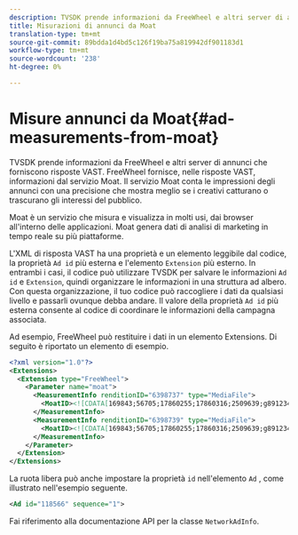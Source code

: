 ```yaml
---
description: TVSDK prende informazioni da FreeWheel e altri server di annunci che forniscono risposte VAST. FreeWheel fornisce, nelle risposte VAST, informazioni dal servizio Moat. Il servizio Moat conta le impressioni degli annunci con una precisione che mostra meglio se i creativi catturano o trascurano gli interessi del pubblico.
title: Misurazioni di annunci da Moat
translation-type: tm+mt
source-git-commit: 89bdda1d4bd5c126f19ba75a819942df901183d1
workflow-type: tm+mt
source-wordcount: '238'
ht-degree: 0%

---
```



# Misure annunci da Moat{#ad-measurements-from-moat}

TVSDK prende informazioni da FreeWheel e altri server di annunci che forniscono risposte VAST. FreeWheel fornisce, nelle risposte VAST, informazioni dal servizio Moat. Il servizio Moat conta le impressioni degli annunci con una precisione che mostra meglio se i creativi catturano o trascurano gli interessi del pubblico.

Moat è un servizio che misura e visualizza in molti usi, dai browser all&#39;interno delle applicazioni. Moat genera dati di analisi di marketing in tempo reale su più piattaforme.

L&#39;XML di risposta VAST ha una proprietà e un elemento leggibile dal codice, la proprietà `Ad id` più esterna e l&#39;elemento `Extension` più esterno. In entrambi i casi, il codice può utilizzare TVSDK per salvare le informazioni `Ad id` e `Extension`, quindi organizzare le informazioni in una struttura ad albero. Con questa organizzazione, il tuo codice può raccogliere i dati da qualsiasi livello e passarli ovunque debba andare. Il valore della proprietà `Ad id` più esterna consente al codice di coordinare le informazioni della campagna associata.

Ad esempio, FreeWheel può restituire i dati in un elemento Extensions. Di seguito è riportato un elemento di esempio.

```xml
<?xml version="1.0"?> 
<Extensions> 
  <Extension type="FreeWheel"> 
    <Parameter name="moat"> 
      <MeasurementInfo renditionID="6398737" type="MediaFile"> 
        <MoatID><![CDATA[169843;56705;17860255;17860316;2509639;g8912342;103311138;g436558;530633]]></MoatID> 
      </MeasurementInfo> 
      <MeasurementInfo renditionID="6398739" type="MediaFile"> 
        <MoatID><![CDATA[169843;56705;17860255;17860316;2509639;g8912342;103311138;g436558;530633]]></MoatID> 
      </MeasurementInfo> 
    </Parameter> 
  </Extension> 
</Extensions> 
```

La ruota libera può anche impostare la proprietà `id` nell&#39;elemento `Ad` , come illustrato nell&#39;esempio seguente.

```xml
<Ad id="118566" sequence="1">
```

Fai riferimento alla documentazione API per la classe `NetworkAdInfo`.
